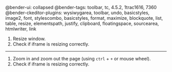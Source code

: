 @bender-ui: collapsed
@bender-tags: toolbar, tc, 4.5.2, 1trac1616, 7360
@bender-ckeditor-plugins: wysiwygarea, toolbar, undo, basicstyles, image2, font, stylescombo, basicstyles, format, maximize, blockquote, list, table, resize, elementspath, justify, clipboard, floatingspace, sourcearea, htmlwriter, link

1. Resize window.
2. Check if iframe is resizing correctly.

------------------

1. Zoom in and zoom out the page (using `ctrl` + `+` or mouse wheel).
2. Check if iframe is resizing correctly.
